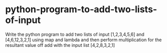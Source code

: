 # python-program-to-add-two-lists-of-input
Write the python program to add two lists of input [1,2,3,4,5,6] and [4,6,12,3,2,1] using map and lambda and then perform multiplication for the resultant value off add with the input list [4,2,8,3,2,1]
